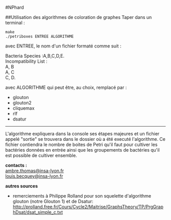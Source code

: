 #NPhard

##Utilisation des algorithmes de coloration de graphes
Taper dans un terminal :

`make`  
`./petriboxes ENTREE ALGORITHME`

avec ENTREE, le nom d'un fichier formaté comme suit :

Bacteria Species :A,B,C,D,E.  
Incompatibility List :  
A, B  
A, C  
C, D.  

avec ALGORITHME qui peut être, au choix, remplacé par :
* glouton
* glouton2
* cliquemax
* rlf
* dsatur

---

L'algorithme expliquera dans la console ses étapes majeures et un
fichier appelé "sortie" se trouvera dans le dossier où a été
executé l'algorithme. Ce fichier contiendra le nombre de boites de
Petri qu'il faut pour cultiver les bactéries données en entrée ainsi
que les groupements de bactéries qu'il est possible de cultiver ensemble.

**contacts :**  
ambre.thomas@insa-lyon.fr  
louis.becquey@insa-lyon.fr

**autres sources**
- remerciements à Philippe Rolland pour son squelette d'algorithme glouton (notre Glouton 1) et de Dsatur:
http://prolland.free.fr/Cours/Cycle2/Maitrise/GraphsTheory/TP/PrgGraphDsat/dsat_simple_c.txt


